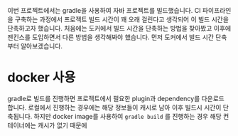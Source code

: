 이번 프로젝트에서는 gradle을 사용하여 자바 프로젝트를 빌드했습니다. CI 파이프라인을 구축하는 과정에서 프로젝트 빌드 시간이 꽤 오래 걸린다고 생각되어 이 빌드 시간을 단축하고자 했습니다. 
처음에는 도커에서 빌드 시간을 단축하는 방법을 찾아봤고 이후에 젠킨스를 도입하면서 다른 방법을 생각해봐야 했습니다. 먼저 도커에서 빌드 시간 단축부터 알아보겠습니다.

# docker 사용
gradle로 빌드를 진행하면 프로젝트에서 필요한 plugin과 dependency를 다운로드 합니다. 로컬에서 진행하는 경우에는 해당 정보들이 캐시로 남아 이후 빌드시 시간이 단축됩니다. 하지만 docker image를 사용하여 `gradle build` 를 진행하는 경우 해당 컨테이너에는 캐시가 없기 때문에 